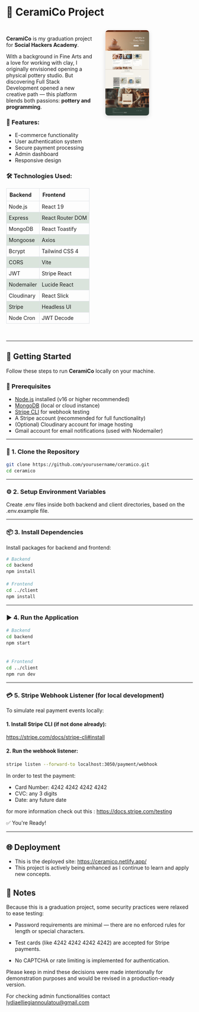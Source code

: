 # 🎨 CeramiCo Project

<div style="display: flex; align-items: flex-start; gap: 2rem; margin: 2rem 0;">
  <div style="flex: 1;">
    <p><strong>CeramiCo</strong> is my graduation project for <strong>Social Hackers Academy</strong>.</p>    
    <p>With a background in Fine Arts and a love for working with clay, I originally envisioned opening a physical pottery studio. But discovering Full Stack Development opened a new creative path — this platform blends both passions: <strong>pottery and programming</strong>.</p>    
    <h3>🎯 Features:</h3>
    <ul>
      <li>E-commerce functionality</li>
      <li>User authentication system</li>
      <li>Secure payment processing</li>
      <li>Admin dashboard</li>
      <li>Responsive design</li>
    </ul>
            <h3>🛠️ Technologies Used:</h3>
    <table style="width: 100%; border-collapse: collapse; margin-top: 1rem;">
      <thead>
        <tr style="background-color:rgba(248, 249, 250, 0.17);">
          <th style="border: 1px solid #dee2e6; padding: 8px; text-align: left;">Backend</th>
          <th style="border: 1px solid #dee2e6; padding: 8px; text-align: left;">Frontend</th>
        </tr>
      </thead>
      <tbody>
        <tr>
          <td style="border: 1px solid #dee2e6; padding: 6px;">Node.js</td>
          <td style="border: 1px solid #dee2e6; padding: 6px;">React 19</td>
        </tr>
        <tr style="background-color:rgba(8, 83, 24, 0.14);">
          <td style="border: 1px solid #dee2e6; padding: 6px;">Express</td>
          <td style="border: 1px solid #dee2e6; padding: 6px;">React Router DOM</td>
        </tr>
        <tr>
          <td style="border: 1px solid #dee2e6; padding: 6px;">MongoDB</td>
          <td style="border: 1px solid #dee2e6; padding: 6px;">React Toastify</td>
        </tr>
        <tr style="background-color:rgba(8, 83, 24, 0.14);">
          <td style="border: 1px solid #dee2e6; padding: 6px;">Mongoose</td>
          <td style="border: 1px solid #dee2e6; padding: 6px;">Axios</td>
        </tr>
        <tr>
          <td style="border: 1px solid #dee2e6; padding: 6px;">Bcrypt</td>
          <td style="border: 1px solid #dee2e6; padding: 6px;">Tailwind CSS 4</td>
        </tr>
        <tr style="background-color:rgba(8, 83, 24, 0.14);">
          <td style="border: 1px solid #dee2e6; padding: 6px;">CORS</td>
          <td style="border: 1px solid #dee2e6; padding: 6px;">Vite</td>
        </tr>
        <tr>
          <td style="border: 1px solid #dee2e6; padding: 6px;">JWT</td>
          <td style="border: 1px solid #dee2e6; padding: 6px;">Stripe React</td>
        </tr>
        <tr style="background-color:rgba(8, 83, 24, 0.14);">
          <td style="border: 1px solid #dee2e6; padding: 6px;">Nodemailer</td>
          <td style="border: 1px solid #dee2e6; padding: 6px;">Lucide React</td>
        </tr>
        <tr>
          <td style="border: 1px solid #dee2e6; padding: 6px;">Cloudinary</td>
          <td style="border: 1px solid #dee2e6; padding: 6px;">React Slick</td>
        </tr>
        <tr style="background-color:rgba(8, 83, 24, 0.14);">
          <td style="border: 1px solid #dee2e6; padding: 6px;">Stripe</td>
          <td style="border: 1px solid #dee2e6; padding: 6px;">Headless UI</td>
        </tr>
        <tr>
          <td style="border: 1px solid #dee2e6; padding: 6px;">Node Cron</td>
          <td style="border: 1px solid #dee2e6; padding: 6px;">JWT Decode</td>
        </tr>
      </tbody>
    </table>
  </div>
  
  <div style="flex: 1;">
    <img src="./images/img.jpg" alt="CeramiCo Platform Screenshot" style="width: 50%; border-radius: 8px; box-shadow: 0 4px 12px rgba(0,0,0,0.15);" />
  </div>
</div>

---

## 🚀 Getting Started

Follow these steps to run **CeramiCo** locally on your machine.

### 🔧 Prerequisites

- [Node.js](https://nodejs.org/) installed (v16 or higher recommended)
- [MongoDB](https://www.mongodb.com/) (local or cloud instance)
- [Stripe CLI](https://stripe.com/docs/stripe-cli#install) for webhook testing
- A Stripe account (recommended for full functionality)
- (Optional) Cloudinary account for image hosting
- Gmail account for email notifications (used with Nodemailer)

---

###  📁 1. Clone the Repository

```bash
git clone https://github.com/yourusername/ceramico.git
cd ceramico
```

---

### ⚙️ 2. Setup Environment Variables

Create .env files inside both backend and client directories, based on the .env.example file.

---

### 📦 3. Install Dependencies

Install packages for backend and frontend:

```bash
# Backend
cd backend
npm install

# Frontend
cd ../client
npm install
```

---

### ▶️ 4. Run the Application

```bash
# Backend
cd backend
npm start


# Frontend
cd ../client
npm run dev
```

---

### 💳 5. Stripe Webhook Listener (for local development)

To simulate real payment events locally:

#### 1. Install Stripe CLI (if not done already):

https://stripe.com/docs/stripe-cli#install

#### 2. Run the webhook listener:

```bash
stripe listen --forward-to localhost:3050/payment/webhook
```

In order to test the payment:

- Card Number: 4242 4242 4242 4242
- CVC: any 3 digits
- Date: any future date

for more information check out this : https://docs.stripe.com/testing


✅ You're Ready!

---

## 🌐 Deployment

- This is the deployed site: https://ceramico.netlify.app/
- This project is actively being enhanced as I continue to learn and apply new concepts.

## 📝 Notes

Because this is a graduation project, some security practices were relaxed to ease testing:

- Password requirements are minimal — there are no enforced rules for length or special characters.

- Test cards (like 4242 4242 4242 4242) are accepted for Stripe payments.

- No CAPTCHA or rate limiting is implemented for authentication.

Please keep in mind these decisions were made intentionally for demonstration purposes and would be revised in a production-ready version.

For checking admin functionalities contact lydiaelliegiannoulatou@gmail.com
